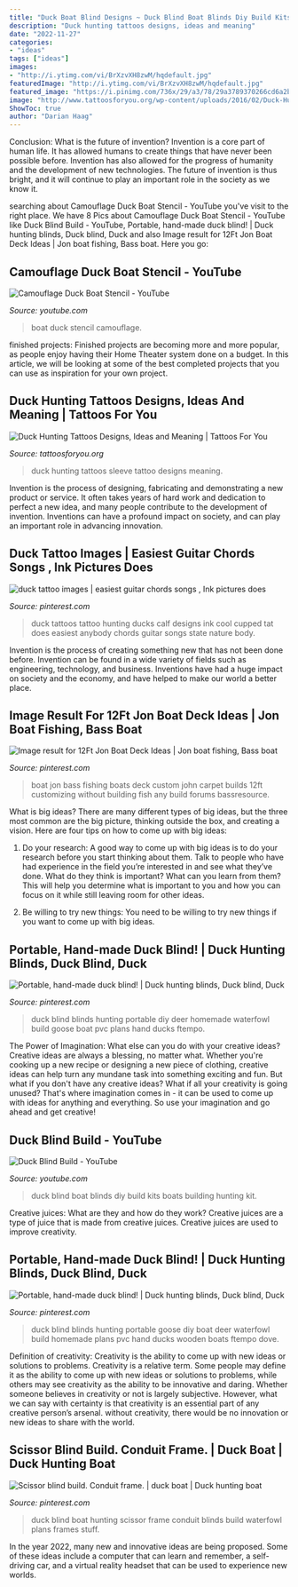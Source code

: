 ```yaml
---
title: "Duck Boat Blind Designs ~ Duck Blind Boat Blinds Diy Build Kits Boats Building Hunting Kit"
description: "Duck hunting tattoos designs, ideas and meaning"
date: "2022-11-27"
categories:
- "ideas"
tags: ["ideas"]
images:
- "http://i.ytimg.com/vi/BrXzvXH8zwM/hqdefault.jpg"
featuredImage: "http://i.ytimg.com/vi/BrXzvXH8zwM/hqdefault.jpg"
featured_image: "https://i.pinimg.com/736x/29/a3/78/29a3789370266cd6a2bbe9d4201fa2d3.jpg"
image: "http://www.tattoosforyou.org/wp-content/uploads/2016/02/Duck-Hunting-Sleeve-Tattoos-224x300.jpg"
ShowToc: true
author: "Darian Haag"
---
```



Conclusion: What is the future of invention?
Invention is a core part of human life. It has allowed humans to create things that have never been possible before. Invention has also allowed for the progress of humanity and the development of new technologies. The future of invention is thus bright, and it will continue to play an important role in the society as we know it.

	

		
searching about Camouflage Duck Boat Stencil - YouTube you've visit to the right place. We have 8 Pics about Camouflage Duck Boat Stencil - YouTube like Duck Blind Build - YouTube, Portable, hand-made duck blind! | Duck hunting blinds, Duck blind, Duck and also Image result for 12Ft Jon Boat Deck Ideas | Jon boat fishing, Bass boat. Here you go:
		
    
## Camouflage Duck Boat Stencil - YouTube

<img loading=lazy src="https://i.ytimg.com/vi/OyAot-kkZk4/maxresdefault.jpg" onerror="this.onerror=null;this.src='https://tse3.mm.bing.net/th?id=OIP.5ZpyAo5yx7rrcWDMUVZgjQHaEK&amp;pid=15.1';" alt="Camouflage Duck Boat Stencil - YouTube">

_Source: youtube.com_

>boat duck stencil camouflage. 

	

finished projects:
Finished projects are becoming more and more popular, as people enjoy having their Home Theater system done on a budget. In this article, we will be looking at some of the best completed projects that you can use as inspiration for your own project.

    
## Duck Hunting Tattoos Designs, Ideas And Meaning | Tattoos For You

<img loading=lazy src="http://www.tattoosforyou.org/wp-content/uploads/2016/02/Duck-Hunting-Sleeve-Tattoos-224x300.jpg" onerror="this.onerror=null;this.src='https://tse3.mm.bing.net/th?id=OIP.M4-QkXJd-RWuNfD1znz2FwAAAA&amp;pid=15.1';" alt="Duck Hunting Tattoos Designs, Ideas and Meaning | Tattoos For You">

_Source: tattoosforyou.org_

>duck hunting tattoos sleeve tattoo designs meaning. 

	

Invention is the process of designing, fabricating and demonstrating a new product or service. It often takes years of hard work and dedication to perfect a new idea, and many people contribute to the development of invention. Inventions can have a profound impact on society, and can play an important role in advancing innovation.

    
## Duck Tattoo Images | Easiest Guitar Chords Songs , Ink Pictures Does

<img loading=lazy src="https://s-media-cache-ak0.pinimg.com/736x/b3/24/61/b3246145f9e3b6f0b2198fb3673b565e.jpg" onerror="this.onerror=null;this.src='https://tse2.mm.bing.net/th?id=OIP.wtc1OzOCn0bU24jw6fIFZAHaFj&amp;pid=15.1';" alt="duck tattoo images | easiest guitar chords songs , Ink pictures does">

_Source: pinterest.com_

>duck tattoos tattoo hunting ducks calf designs ink cool cupped tat does easiest anybody chords guitar songs state nature body. 

	

Invention is the process of creating something new that has not been done before. Invention can be found in a wide variety of fields such as engineering, technology, and business. Inventions have had a huge impact on society and the economy, and have helped to make our world a better place.

    
## Image Result For 12Ft Jon Boat Deck Ideas | Jon Boat Fishing, Bass Boat

<img loading=lazy src="https://i.pinimg.com/736x/29/a3/78/29a3789370266cd6a2bbe9d4201fa2d3.jpg" onerror="this.onerror=null;this.src='https://tse1.mm.bing.net/th?id=OIP.GwHiIcYYzvB_995Gs6Sb8wHaFj&amp;pid=15.1';" alt="Image result for 12Ft Jon Boat Deck Ideas | Jon boat fishing, Bass boat">

_Source: pinterest.com_

>boat jon bass fishing boats deck custom john carpet builds 12ft customizing without building fish any build forums bassresource. 

	

What is big ideas?
There are many different types of big ideas, but the three most common are the big picture, thinking outside the box, and creating a vision. Here are four tips on how to come up with big ideas:
1. Do your research: A good way to come up with big ideas is to do your research before you start thinking about them. Talk to people who have had experience in the field you’re interested in and see what they’ve done. What do they think is important? What can you learn from them? This will help you determine what is important to you and how you can focus on it while still leaving room for other ideas.

2. Be willing to try new things: You need to be willing to try new things if you want to come up with big ideas.

    
## Portable, Hand-made Duck Blind! | Duck Hunting Blinds, Duck Blind, Duck

<img loading=lazy src="https://i.pinimg.com/originals/2d/e7/8d/2de78d9faf63756d1284d275824bd1b9.jpg" onerror="this.onerror=null;this.src='https://tse3.mm.bing.net/th?id=OIP.z9WjcHSUlOSweRZA3zFDOAHaFj&amp;pid=15.1';" alt="Portable, hand-made duck blind! | Duck hunting blinds, Duck blind, Duck">

_Source: pinterest.com_

>duck blind blinds hunting portable diy deer homemade waterfowl build goose boat pvc plans hand ducks ftempo. 

	

The Power of Imagination: What else can you do with your creative ideas?
Creative ideas are always a blessing, no matter what. Whether you're cooking up a new recipe or designing a new piece of clothing, creative ideas can help turn any mundane task into something exciting and fun. But what if you don't have any creative ideas? What if all your creativity is going unused? That's where imagination comes in - it can be used to come up with ideas for anything and everything. So use your imagination and go ahead and get creative!

    
## Duck Blind Build - YouTube

<img loading=lazy src="http://i.ytimg.com/vi/BrXzvXH8zwM/hqdefault.jpg" onerror="this.onerror=null;this.src='https://tse2.mm.bing.net/th?id=OIP.grtKsAEvCI3vuHNe26huSQHaFj&amp;pid=15.1';" alt="Duck Blind Build - YouTube">

_Source: youtube.com_

>duck blind boat blinds diy build kits boats building hunting kit. 

	

Creative juices: What are they and how do they work?
Creative juices are a type of juice that is made from creative juices. Creative juices are used to improve creativity.

    
## Portable, Hand-made Duck Blind! | Duck Hunting Blinds, Duck Blind, Duck

<img loading=lazy src="https://i.pinimg.com/736x/2d/e7/8d/2de78d9faf63756d1284d275824bd1b9--waterfowl-hunting-duck-hunting.jpg" onerror="this.onerror=null;this.src='https://tse2.mm.bing.net/th?id=OIP.RVbOdjWx9HbFsbpiCGx2IwHaFi&amp;pid=15.1';" alt="Portable, hand-made duck blind! | Duck hunting blinds, Duck blind, Duck">

_Source: pinterest.com_

>duck blind blinds hunting portable goose diy boat deer waterfowl build homemade plans pvc hand ducks wooden boats ftempo dove. 

	

Definition of creativity: Creativity is the ability to come up with new ideas or solutions to problems.
Creativity is a relative term. Some people may define it as the ability to come up with new ideas or solutions to problems, while others may see creativity as the ability to be innovative and daring. Whether someone believes in creativity or not is largely subjective. However, what we can say with certainty is that creativity is an essential part of any creative person’s arsenal. without creativity, there would be no innovation or new ideas to share with the world.

    
## Scissor Blind Build. Conduit Frame. | Duck Boat | Duck Hunting Boat

<img loading=lazy src="https://i.pinimg.com/736x/fb/89/25/fb89250a621cb2613bb6ee34f7d244a6--duck-hunting-hunting-stuff.jpg?b=t" onerror="this.onerror=null;this.src='https://tse2.mm.bing.net/th?id=OIP.8N419GcATxNkPuYoVHMK9wAAAA&amp;pid=15.1';" alt="Scissor blind build. Conduit frame. | duck boat | Duck hunting boat">

_Source: pinterest.com_

>duck blind boat hunting scissor frame conduit blinds build waterfowl plans frames stuff. 

	

In the year 2022, many new and innovative ideas are being proposed. Some of these ideas include a computer that can learn and remember, a self-driving car, and a virtual reality headset that can be used to experience new worlds.

